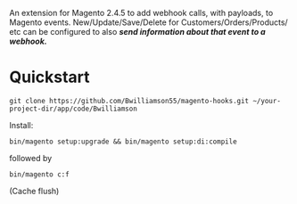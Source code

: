 An extension for Magento 2.4.5 to add webhook calls, with payloads, to Magento events.
New/Update/Save/Delete for Customers/Orders/Products/ etc can be configured to also ***send information about that event to a webhook.***

# Quickstart
```shell
git clone https://github.com/Bwilliamson55/magento-hooks.git ~/your-project-dir/app/code/Bwilliamson
```
Install:
```
bin/magento setup:upgrade && bin/magento setup:di:compile
```
followed by 
```
bin/magento c:f
```
(Cache flush)